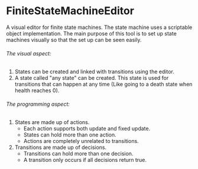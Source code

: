 # FiniteStateMachineEditor

A visual editor for finite state machines. The state machine uses a scriptable object implementation. The main purpose of this tool is to set up state machines visually so that the set up can be seen easily.

###### The visual aspect:
1. States can be created and linked with transitions using the editor. 
2. A state called "any state" can be created. This state is used for transitions that can happen at any time (Like going to a death state when health reaches 0).

###### The programming aspect:
1. States are made up of actions.
   - Each action supports both update and fixed update.
   - States can hold more than one action.
   - Actions are completely unrelated to transitions.
2. Transitions are made up of decisions.
   - Transitions can hold more than one decision.
   - A transition only occurs if all decisions return true.
